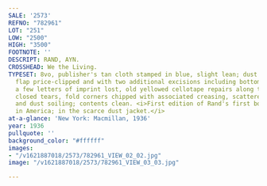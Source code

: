 ```yaml
---
SALE: '2573'
REFNO: "782961"
LOT: "251"
LOW: "2500"
HIGH: "3500"
FOOTNOTE: ''
DESCRIPT: RAND, AYN.
CROSSHEAD: We the Living.
TYPESET: 8vo, publisher's tan cloth stamped in blue, slight lean; dust jacket, front
  flap price-clipped and with two additional excisions including bottom of flap with
  a few letters of imprint lost, old yellowed cellotape repairs along two folds over
  closed tears, fold corners chipped with associated creasing, scattered abrasions
  and dust soiling; contents clean. <i>First edition of Rand's first book published
  in America; in the scarce dust jacket.</i>
at-a-glance: 'New York: Macmillan, 1936'
year: 1936
pullquote: ''
background_color: "#ffffff"
images:
- "/v1621887018/2573/782961_VIEW_02_02.jpg"
image: "/v1621887018/2573/782961_VIEW_03_03.jpg"

---
```

